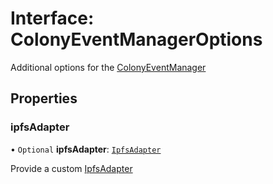 # Interface: ColonyEventManagerOptions

Additional options for the [ColonyEventManager](../classes/ColonyEventManager.md)

## Properties

### ipfsAdapter

• `Optional` **ipfsAdapter**: [`IpfsAdapter`](IpfsAdapter.md)

Provide a custom [IpfsAdapter](IpfsAdapter.md)
